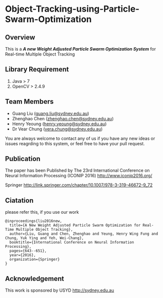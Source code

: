 # Object-Tracking-using-Particle-Swarm-Optimization

## Overview
This is a ***A new Weight Adjusted Particle Swarm Optimization System*** for Real-time Multiple Object Tracking

## Library Requirement
1. Java > 7
2. OpenCV > 2.4.9

## Team Members
* Guang Liu (guang.liu@sydney.edu.au)
* Zhenghao Chen (zhenghao.chen@sydney.edu.au)
* Henry Yeoung (henry.yeoung@sydney.edu.au) 
* Dr Vear Chung (vera.chung@sydney.edu.au)

You are always welcome to contact any of us if you have any new ideas or issues reagrding to this system, or feel free to have your pull request.

## Publication
The paper has been Published by The 23rd International Conference on Neural Information Processing (ICONIP 2016) 
http://www.iconip2016.org/

Springer
http://link.springer.com/chapter/10.1007/978-3-319-46672-9_72

## Ciatation 
please refer this, if you use our work

```
@inproceedings{liu2016new,
  title={A New Weight Adjusted Particle Swarm Optimization for Real-Time Multiple Object Tracking},
  author={Liu, Guang and Chen, Zhenghao and Yeung, Henry Wing Fung and Chung, Yuk Ying and Yeh, Wei-Chang},
  booktitle={International Conference on Neural Information Processing},
  pages={643--651}, 
  year={2016}, 
  organization={Springer} 
}
```

## Acknowledgement
This work is sponsored by USYD http://sydney.edu.au
